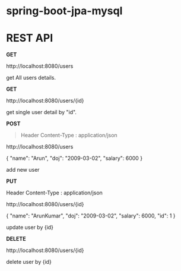 # spring-boot-jpa-mysql

# REST API

**GET**

http://localhost:8080/users

get All users details.

**GET**

http://localhost:8080/users/{id}

get single user detail by "id".



**POST**

> Header
Content-Type : application/json

http://localhost:8080/users

{
  "name": "Arun",
  "doj": "2009-03-02",
  "salary": 6000
}

add new user



**PUT**

Header
Content-Type : application/json


http://localhost:8080/users/{id}

{
  "name": "ArunKumar",
  "doj": "2009-03-02",
  "salary": 6000,
  "id": 1 
}

update user by {id}


**DELETE**

http://localhost:8080/users/{id}

delete user by {id}
